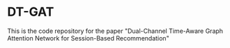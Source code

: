 # DT-GAT
This is the code repository for the paper "Dual-Channel Time-Aware Graph Attention Network for Session-Based Recommendation"
